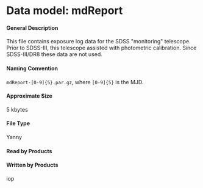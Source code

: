 
# Data model: mdReport



#### General Description
This file contains exposure log data for the SDSS "monitoring" telescope.
Prior to SDSS-III, this telescope assisted with photometric calibration.
Since SDSS-III/DR8 these data are not used.


#### Naming Convention
<code>mdReport-[0-9]{5}\.par\.gz</code>,
where <code>[0-9]{5}</code> is the MJD.


#### Approximate Size
5 kbytes


#### File Type
Yanny


#### Read by Products



#### Written by Products
iop


